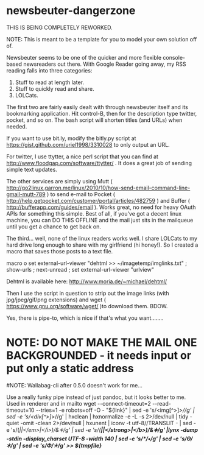 newsbeuter-dangerzone
=====================

THIS IS BEING COMPLETELY REWORKED.  

NOTE:  This is meant to be a template for you to model your own solution off of. 

Newsbeuter seems to be one of the quicker and more flexible console-based newsreaders out there.  With Google Reader going away, my RSS reading falls into three categories:

1.  Stuff to read at length later.
2.  Stuff to quickly read and share.
3.  LOLCats.

The first two are fairly easily dealt with through newsbeuter itself and its bookmarking application.  Hit control-B, then for the description type twitter, pocket, and so on.  The bash script will shorten titles (and URLs) when needed.

If you want to use bit.ly, modify the bitly.py script at https://gist.github.com/uriel1998/3310028 to only output an URL.

For twitter, I use ttytter, a nice perl script that you can find at http://www.floodgap.com/software/ttytter/ .  It does a great job of sending simple text updates.

The other services are simply using Mutt ( http://go2linux.garron.me/linux/2010/10/how-send-email-command-line-gmail-mutt-789 ) to send e-mail to Pocket ( http://help.getpocket.com/customer/portal/articles/482759 )  and Buffer ( http://bufferapp.com/guides/email ).  Works great, no need for heavy OAuth APIs for something this simple.  Best of all, if you've got a decent linux machine, you can DO THIS OFFLINE and the mail just sits in the mailqueue until you get a chance to get back on.

The third... well, none of the linux readers works well.  I share LOLCats to my hard drive long enough to share with my girlfriend (hi honey!).  So I created a macro that saves those posts to a text file.

macro o set external-url-viewer "dehtml >> ~/imagetemp/imglinks.txt" ; show-urls ; next-unread ; set external-url-viewer "urlview"

Dehtml is available here: http://www.moria.de/~michael/dehtml/

Then I use the script in question to strip out the image links (with jpg/jpeg/gif/png extensions) and wget ( https://www.gnu.org/software/wget/ )to download them.  BDOW.

Yes, there is pipe-to, which is nice if that's what you want........ 


# NOTE: DO NOT MAKE THE MAIL ONE BACKGROUNDED - it needs input or put only a static address

#NOTE: Wallabag-cli after 0.5.0 doesn't work for me...

Use a really funky pipe instead of just pandoc, but it looks better to me.  Used in renderer and in mailto
wget --connect-timeout=2 --read-timeout=10 --tries=1 -e robots=off -O - "${link}" | sed -e 's/<img[^>]*>//g' | sed -e 's/<div[^>]*>//g' | hxclean | hxnormalize -e -L -s 2>/dev/null | tidy -quiet -omit -clean 2>/dev/null | hxunent | iconv -t utf-8//TRANSLIT - | sed -e 's/\(<em>\|<i>\|<\/em>\|<\/i>\)/&🞵/g' | sed -e 's/\(<strong>\|<b>\|<\/strong>\|<\/b>\)/&🞶/g' |lynx -dump -stdin -display_charset UTF-8 -width 140 | sed -e 's/\*/•/g' | sed -e 's/Θ/🞵/g' | sed -e 's/Φ/🞯/g' >> ${tmpfile}
